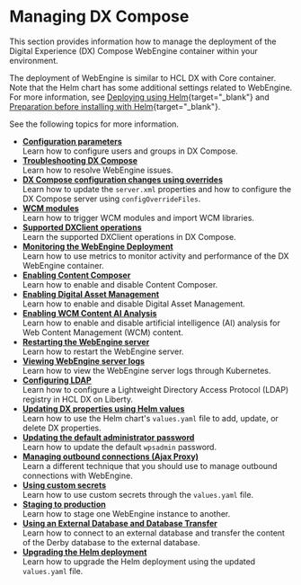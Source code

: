 # Managing DX Compose

This section provides information how to manage the deployment of the Digital Experience (DX) Compose WebEngine container within your environment.

The deployment of WebEngine is similar to HCL DX with Core container. Note that the Helm chart has some additional settings related to WebEngine. For more information, see [Deploying using Helm](https://opensource.hcltechsw.com/digital-experience/latest/deployment/install/container/helm_deployment/overview/){target="_blank"} and [Preparation before installing with Helm](https://opensource.hcltechsw.com/digital-experience/latest/deployment/install/container/helm_deployment/preparation/){target="_blank"}.

See the following topics for more information.

-   **[Configuration parameters](configuration_parameters.md)**  
Learn how to configure users and groups in DX Compose.
-   **[Troubleshooting DX Compose](troubleshooting.md)**  
Learn how to resolve WebEngine issues.
-   **[DX Compose configuration changes using overrides](configuration_changes_using_overrides.md)**  
Learn how to update the `server.xml` properties and how to configure the DX Compose server using `configOverrideFiles`.
-   **[WCM modules](wcm_modules.md)**  
Learn how to trigger WCM modules and import WCM libraries.
-   **[Supported DXClient operations](dxclient.md)**  
Learn the supported DXClient operations in DX Compose. 
-   **[Monitoring the WebEngine Deployment](monitor_metrics.md)**  
Learn how to use metrics to monitor activity and performance of the DX WebEngine container.
-   **[Enabling Content Composer](enable_cc.md)**  
Learn how to enable and disable Content Composer.
-   **[Enabling Digital Asset Management](enable_dam.md)**  
Learn how to enable and disable Digital Asset Management.
-   **[Enabling WCM Content AI Analysis](enable_content_ai.md)**  
Learn how to enable and disable artificial intelligence (AI) analysis for Web Content Management (WCM) content.
-   **[Restarting the WebEngine server](restart_webengine_server.md)**  
Learn how to restart the WebEngine server.
-   **[Viewing WebEngine server logs](logging_webengine.md)**  
Learn how to view the WebEngine server logs through Kubernetes.
-   **[Configuring LDAP](ldap_configuration.md)**  
Learn how to configure a Lightweight Directory Access Protocol (LDAP) registry in HCL DX on Liberty.
-   **[Updating DX properties using Helm values](update_properties_with_helm.md)**  
Learn how to use the Helm chart's `values.yaml` file to add, update, or delete DX properties.
-   **[Updating the default administrator password](update_wpsadmin_password.md)**  
Learn how to update the default `wpsadmin` password.
-   **[Managing outbound connections (Ajax Proxy)](manage_outbound_connections.md)**  
Learn a different technique that you should use to manage outbound connections with WebEngine. 
-   **[Using custom secrets](custom_secrets.md)**  
Learn how to use custom secrets through the `values.yaml` file. <!--not yet reviewed 11/28-->
-   **[Staging to production](staging_to_production.md)**  
Learn how to stage one WebEngine instance to another. <!--not yet reviewed 11/28-->
-   **[Using an External Database and Database Transfer](external_db_database_transfer.md)**  
Learn how to connect to an external database and transfer the content of the Derby database to the external database.
-   **[Upgrading the Helm deployment](helm_upgrade_values.md)**  
Learn how to upgrade the Helm deployment using the updated `values.yaml` file.


